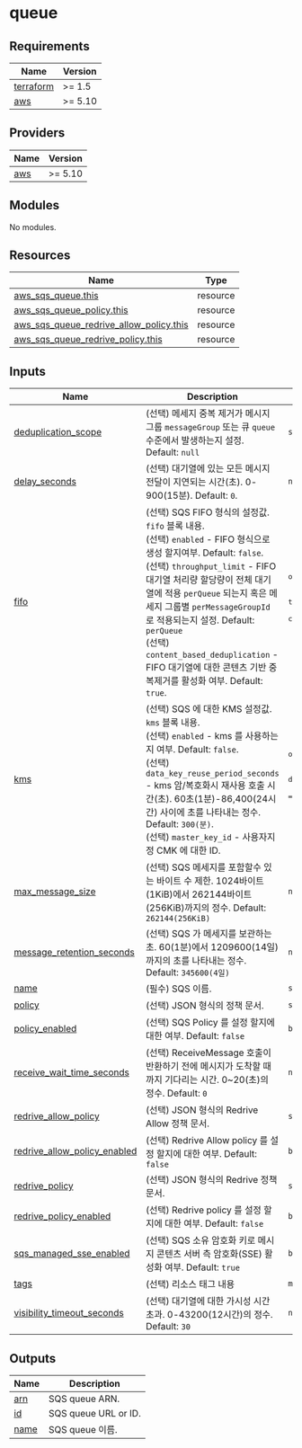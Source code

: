 # queue

<!-- BEGINNING OF PRE-COMMIT-TERRAFORM DOCS HOOK -->
## Requirements

| Name | Version |
|------|---------|
| <a name="requirement_terraform"></a> [terraform](#requirement\_terraform) | >= 1.5 |
| <a name="requirement_aws"></a> [aws](#requirement\_aws) | >= 5.10 |

## Providers

| Name | Version |
|------|---------|
| <a name="provider_aws"></a> [aws](#provider\_aws) | >= 5.10 |

## Modules

No modules.

## Resources

| Name | Type |
|------|------|
| [aws_sqs_queue.this](https://registry.terraform.io/providers/hashicorp/aws/latest/docs/resources/sqs_queue) | resource |
| [aws_sqs_queue_policy.this](https://registry.terraform.io/providers/hashicorp/aws/latest/docs/resources/sqs_queue_policy) | resource |
| [aws_sqs_queue_redrive_allow_policy.this](https://registry.terraform.io/providers/hashicorp/aws/latest/docs/resources/sqs_queue_redrive_allow_policy) | resource |
| [aws_sqs_queue_redrive_policy.this](https://registry.terraform.io/providers/hashicorp/aws/latest/docs/resources/sqs_queue_redrive_policy) | resource |

## Inputs

| Name | Description | Type | Default | Required |
|------|-------------|------|---------|:--------:|
| <a name="input_deduplication_scope"></a> [deduplication\_scope](#input\_deduplication\_scope) | (선택) 메세지 중복 제거가 메시지 그룹 `messageGroup` 또는 큐 `queue` 수준에서 발생하는지 설정. Default: `null` | `string` | `null` | no |
| <a name="input_delay_seconds"></a> [delay\_seconds](#input\_delay\_seconds) | (선택) 대기열에 있는 모든 메시지 전달이 지연되는 시간(초). 0-900(15분). Default: `0`. | `number` | `0` | no |
| <a name="input_fifo"></a> [fifo](#input\_fifo) | (선택) SQS FIFO 형식의 설정값. `fifo` 블록 내용.<br>    (선택) `enabled` - FIFO 형식으로 생성 할지여부. Default: `false`.<br>    (선택) `throughput_limit` - FIFO 대기열 처리량 할당량이 전체 대기열에 적용 `perQueue` 되는지 혹은 메세지 그룹별 `perMessageGroupId` 로 적용되는지 설정. Default: `perQueue`<br>    (선택) `content_based_deduplication` - FIFO 대기열에 대한 콘텐츠 기반 중복제거를 활성화 여부. Default: `true`. | <pre>object({<br>    enabled                     = optional(bool, false)<br>    throughput_limit            = optional(string, "perQueue")<br>    content_based_deduplication = optional(bool, true)<br>  })</pre> | `{}` | no |
| <a name="input_kms"></a> [kms](#input\_kms) | (선택) SQS 에 대한 KMS 설정값. `kms` 블록 내용.<br>    (선택) `enabled` - kms 를 사용하는지 여부. Default: `false`.<br>    (선택) `data_key_reuse_period_seconds` - kms 암/복호화시 재사용 호출 시간(초). 60초(1분)-86,400(24시간) 사이에 초를 나타내는 정수. Default: `300(분)`.<br>    (선택) `master_key_id` - 사용자지정 CMK 에 대한 ID. | <pre>object({<br>    enabled                       = optional(bool, false)<br>    data_key_reuse_period_seconds = optional(number, 300)<br>    master_key_id                 = optional(string, null)<br>  })</pre> | `{}` | no |
| <a name="input_max_message_size"></a> [max\_message\_size](#input\_max\_message\_size) | (선택) SQS 메세지를 포함할수 있는 바이트 수 제한. 1024바이트(1KiB)에서 262144바이트(256KiB)까지의 정수. Default: `262144(256KiB)` | `number` | `262144` | no |
| <a name="input_message_retention_seconds"></a> [message\_retention\_seconds](#input\_message\_retention\_seconds) | (선택) SQS 가 메세지를 보관하는 초. 60(1분)에서 1209600(14일) 까지의 초를 나타내는 정수. Default: `345600(4일)` | `number` | `345600` | no |
| <a name="input_name"></a> [name](#input\_name) | (필수) SQS 이름. | `string` | n/a | yes |
| <a name="input_policy"></a> [policy](#input\_policy) | (선택) JSON 형식의 정책 문서. | `string` | `null` | no |
| <a name="input_policy_enabled"></a> [policy\_enabled](#input\_policy\_enabled) | (선택) SQS Policy 를 설정 할지에 대한 여부. Default: `false` | `bool` | `false` | no |
| <a name="input_receive_wait_time_seconds"></a> [receive\_wait\_time\_seconds](#input\_receive\_wait\_time\_seconds) | (선택) ReceiveMessage 호출이 반환하기 전에 메시지가 도착할 때까지 기다리는 시간. 0~20(초)의 정수. Default: `0` | `number` | `0` | no |
| <a name="input_redrive_allow_policy"></a> [redrive\_allow\_policy](#input\_redrive\_allow\_policy) | (선택) JSON 형식의 Redrive Allow 정책 문서. | `string` | `null` | no |
| <a name="input_redrive_allow_policy_enabled"></a> [redrive\_allow\_policy\_enabled](#input\_redrive\_allow\_policy\_enabled) | (선택) Redrive Allow policy 를 설정 할지에 대한 여부. Default: `false` | `bool` | `false` | no |
| <a name="input_redrive_policy"></a> [redrive\_policy](#input\_redrive\_policy) | (선택) JSON 형식의 Redrive 정책 문서. | `string` | `null` | no |
| <a name="input_redrive_policy_enabled"></a> [redrive\_policy\_enabled](#input\_redrive\_policy\_enabled) | (선택) Redrive policy 를 설정 할지에 대한 여부. Default: `false` | `bool` | `false` | no |
| <a name="input_sqs_managed_sse_enabled"></a> [sqs\_managed\_sse\_enabled](#input\_sqs\_managed\_sse\_enabled) | (선택) SQS 소유 암호화 키로 메시지 콘텐츠 서버 측 암호화(SSE) 활성화 여부. Default: `true` | `bool` | `true` | no |
| <a name="input_tags"></a> [tags](#input\_tags) | (선택) 리소스 태그 내용 | `map(string)` | `{}` | no |
| <a name="input_visibility_timeout_seconds"></a> [visibility\_timeout\_seconds](#input\_visibility\_timeout\_seconds) | (선택) 대기열에 대한 가시성 시간 초과. 0-43200(12시간)의 정수. Default: `30` | `number` | `30` | no |

## Outputs

| Name | Description |
|------|-------------|
| <a name="output_arn"></a> [arn](#output\_arn) | SQS queue ARN. |
| <a name="output_id"></a> [id](#output\_id) | SQS queue URL or ID. |
| <a name="output_name"></a> [name](#output\_name) | SQS queue 이름. |
<!-- END OF PRE-COMMIT-TERRAFORM DOCS HOOK -->
